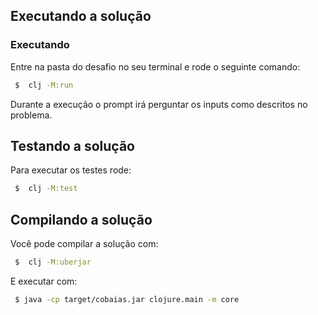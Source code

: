 ## Executando a solução

### Executando
Entre na pasta do desafio no seu terminal e rode o seguinte comando:
```bash
 $  clj -M:run
 ```
Durante a execução o prompt irá perguntar os inputs como descritos no problema.

## Testando a solução

Para executar os testes rode:
```bash
 $  clj -M:test
 ```

## Compilando a solução

Você pode compilar a solução com:
```bash
 $  clj -M:uberjar
 ```

E executar com:
```bash
 $ java -cp target/cobaias.jar clojure.main -m core
 ```
